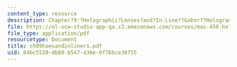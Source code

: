 ```yaml
---
content_type: resource
description: Chapter?9:?Holographic?Lenses?and?In-Line??Gabor??Holograms
file: https://ol-ocw-studio-app-qa.s3.amazonaws.com/courses/mas-450-holographic-imaging-spring-2003/84bc5520db80b547436e6f76bce36755_ch09hoesandinliners.pdf
file_type: application/pdf
resourcetype: Document
title: ch09hoesandinliners.pdf
uid: 84bc5520-db80-b547-436e-6f76bce36755
---
```

